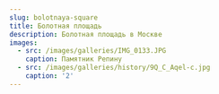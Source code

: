 ```yaml
---
slug: bolotnaya-square
title: Болотная площадь
description: Болотная площадь в Москве
images:
  - src: /images/galleries/IMG_0133.JPG
    caption: Памятник Репину
  - src: /images/galleries/history/9Q_C_Aqel-c.jpg
    caption: '2'
---
```


